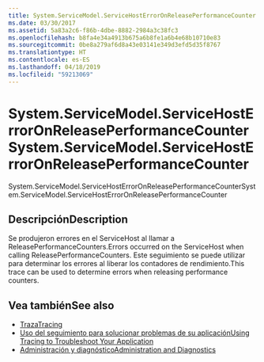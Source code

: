 ```yaml
---
title: System.ServiceModel.ServiceHostErrorOnReleasePerformanceCounter
ms.date: 03/30/2017
ms.assetid: 5a83a2c6-f86b-4dbe-8882-2984a3c38fc3
ms.openlocfilehash: b8fa4e34a4913b675a6b8fe1a6b4e68b10710e83
ms.sourcegitcommit: 0be8a279af6d8a43e03141e349d3efd5d35f8767
ms.translationtype: HT
ms.contentlocale: es-ES
ms.lasthandoff: 04/18/2019
ms.locfileid: "59213069"
---
```

# <a name="systemservicemodelservicehosterroronreleaseperformancecounter"></a><span data-ttu-id="7c3d8-102">System.ServiceModel.ServiceHostErrorOnReleasePerformanceCounter</span><span class="sxs-lookup"><span data-stu-id="7c3d8-102">System.ServiceModel.ServiceHostErrorOnReleasePerformanceCounter</span></span>
<span data-ttu-id="7c3d8-103">System.ServiceModel.ServiceHostErrorOnReleasePerformanceCounter</span><span class="sxs-lookup"><span data-stu-id="7c3d8-103">System.ServiceModel.ServiceHostErrorOnReleasePerformanceCounter</span></span>  
  
## <a name="description"></a><span data-ttu-id="7c3d8-104">Descripción</span><span class="sxs-lookup"><span data-stu-id="7c3d8-104">Description</span></span>  
 <span data-ttu-id="7c3d8-105">Se produjeron errores en el ServiceHost al llamar a ReleasePerformanceCounters.</span><span class="sxs-lookup"><span data-stu-id="7c3d8-105">Errors occurred on the ServiceHost when calling ReleasePerformanceCounters.</span></span> <span data-ttu-id="7c3d8-106">Este seguimiento se puede utilizar para determinar los errores al liberar los contadores de rendimiento.</span><span class="sxs-lookup"><span data-stu-id="7c3d8-106">This trace can be used to determine errors when releasing performance counters.</span></span>  
  
## <a name="see-also"></a><span data-ttu-id="7c3d8-107">Vea también</span><span class="sxs-lookup"><span data-stu-id="7c3d8-107">See also</span></span>

- [<span data-ttu-id="7c3d8-108">Traza</span><span class="sxs-lookup"><span data-stu-id="7c3d8-108">Tracing</span></span>](../../../../../docs/framework/wcf/diagnostics/tracing/index.md)
- [<span data-ttu-id="7c3d8-109">Uso del seguimiento para solucionar problemas de su aplicación</span><span class="sxs-lookup"><span data-stu-id="7c3d8-109">Using Tracing to Troubleshoot Your Application</span></span>](../../../../../docs/framework/wcf/diagnostics/tracing/using-tracing-to-troubleshoot-your-application.md)
- [<span data-ttu-id="7c3d8-110">Administración y diagnóstico</span><span class="sxs-lookup"><span data-stu-id="7c3d8-110">Administration and Diagnostics</span></span>](../../../../../docs/framework/wcf/diagnostics/index.md)
